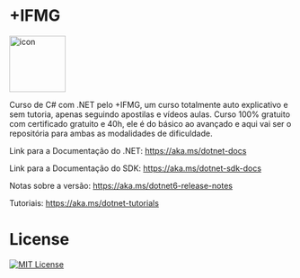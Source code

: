 # +IFMG

<div style="display: flex; align-items: flex-start;"><img src="https://techstack-generator.vercel.app/csharp-icon.svg" alt="icon" align="left" width="100" /></div>

Curso de C# com .NET pelo +IFMG, um curso totalmente auto explicativo e sem tutoria, apenas seguindo apostilas e vídeos aulas. Curso 100% gratuito com certificado gratuito e 40h, ele é do básico ao avançado e aqui vai ser o repositória para ambas as modalidades de dificuldade.

Link para a Documentação do .NET: https://aka.ms/dotnet-docs

Link para a Documentação do SDK: https://aka.ms/dotnet-sdk-docs

Notas sobre a versão: https://aka.ms/dotnet6-release-notes

Tutoriais: https://aka.ms/dotnet-tutorials

# License

[![MIT License](https://img.shields.io/badge/License-MIT-green.svg)](./LICENSE)
